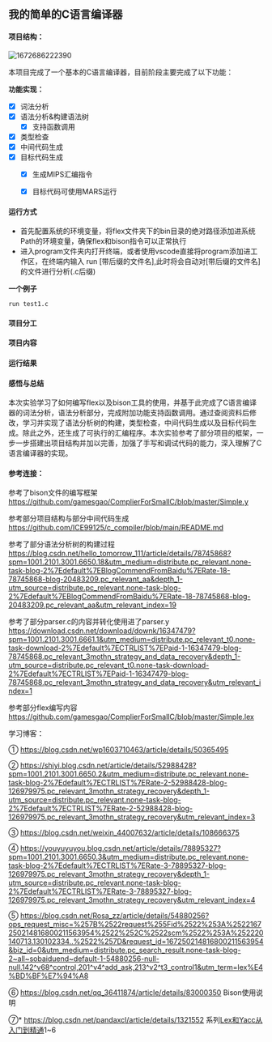 ## 我的简单的C语言编译器

#### 项目结构：

![1672686222390](image/Readme/1672686222390.png)



本项目完成了一个基本的C语言编译器，目前阶段主要完成了以下功能：

**功能实现：**

* [X] 词法分析
* [X] 语法分析&构建语法树
  * [X] 支持函数调用
* [X] 类型检查
* [X] 中间代码生成
* [X] 目标代码生成
  * [X] 生成MIPS汇编指令
  * [X] 目标代码可使用MARS运行



#### 运行方式

* 首先配置系统的环境变量，将flex文件夹下的bin目录的绝对路径添加进系统Path的环境变量，确保flex和bison指令可以正常执行
* 进入program文件夹内打开终端，或者使用vscode直接将program添加进工作区，在终端内输入 run [带后缀的文件名],此时将会自动对[带后缀的文件名]的文件进行分析(.c后缀)

**一个例子**

`run test1.c`


#### 项目分工





#### 项目内容






#### 运行结果




#### 感悟与总结

本次实验学习了如何编写flex以及bison工具的使用，并基于此完成了C语言编译器的词法分析，语法分析部分，完成附加功能支持函数调用。通过查阅资料后修
改，学习并实现了语法分析树的构建，类型检查，中间代码生成以及目标代码生成。除此之外，还生成了可执行的汇编程序。本次实验参考了部分项目的框架，一
步一步搭建出项目结构并加以完善，加强了手写和调试代码的能力，深入理解了C语言编译器的实现。


#### 参考连接：

参考了bison文件的编写框架 https://github.com/gamesgao/ComplierForSmallC/blob/master/Simple.y

参考部分项目结构与部分中间代码生成 https://github.com/ICE99125/c_compiler/blob/main/README.md

参考了部分语法分析树的构建过程 https://blog.csdn.net/hello_tomorrow_111/article/details/78745868?spm=1001.2101.3001.6650.18&utm_medium=distribute.pc_relevant.none-task-blog-2%7Edefault%7EBlogCommendFromBaidu%7ERate-18-78745868-blog-20483209.pc_relevant_aa&depth_1-utm_source=distribute.pc_relevant.none-task-blog-2%7Edefault%7EBlogCommendFromBaidu%7ERate-18-78745868-blog-20483209.pc_relevant_aa&utm_relevant_index=19

参考了部分parser.c的内容并转化使用进了parser.y https://download.csdn.net/download/downk/16347479?spm=1001.2101.3001.6661.1&utm_medium=distribute.pc_relevant_t0.none-task-download-2%7Edefault%7ECTRLIST%7EPaid-1-16347479-blog-78745868.pc_relevant_3mothn_strategy_and_data_recovery&depth_1-utm_source=distribute.pc_relevant_t0.none-task-download-2%7Edefault%7ECTRLIST%7EPaid-1-16347479-blog-78745868.pc_relevant_3mothn_strategy_and_data_recovery&utm_relevant_index=1

参考部分flex编写内容 https://github.com/gamesgao/ComplierForSmallC/blob/master/Simple.lex


学习博客：

① https://blog.csdn.net/wp1603710463/article/details/50365495

② https://shiyi.blog.csdn.net/article/details/52988428?spm=1001.2101.3001.6650.2&utm_medium=distribute.pc_relevant.none-task-blog-2%7Edefault%7ECTRLIST%7ERate-2-52988428-blog-126979975.pc_relevant_3mothn_strategy_recovery&depth_1-utm_source=distribute.pc_relevant.none-task-blog-2%7Edefault%7ECTRLIST%7ERate-2-52988428-blog-126979975.pc_relevant_3mothn_strategy_recovery&utm_relevant_index=3

③ https://blog.csdn.net/weixin_44007632/article/details/108666375

④ https://youyuyuyou.blog.csdn.net/article/details/78895327?spm=1001.2101.3001.6650.3&utm_medium=distribute.pc_relevant.none-task-blog-2%7Edefault%7ECTRLIST%7ERate-3-78895327-blog-126979975.pc_relevant_3mothn_strategy_recovery&depth_1-utm_source=distribute.pc_relevant.none-task-blog-2%7Edefault%7ECTRLIST%7ERate-3-78895327-blog-126979975.pc_relevant_3mothn_strategy_recovery&utm_relevant_index=4

⑤ https://blog.csdn.net/Rosa_zz/article/details/54880256?ops_request_misc=%257B%2522request%255Fid%2522%253A%2522167250214816800211563954%2522%252C%2522scm%2522%253A%252220140713.130102334..%2522%257D&request_id=167250214816800211563954&biz_id=0&utm_medium=distribute.pc_search_result.none-task-blog-2~all~sobaiduend~default-1-54880256-null-null.142^v68^control,201^v4^add_ask,213^v2^t3_control1&utm_term=lex%E4%BD%BF%E7%94%A8

⑥ https://blog.csdn.net/qq_36411874/article/details/83000350 Bison使用说明

⑦* https://blog.csdn.net/pandaxcl/article/details/1321552 系列[Lex和Yacc从入门到精通](https://blog.csdn.net/pandaxcl/article/details/1321552)1~6
